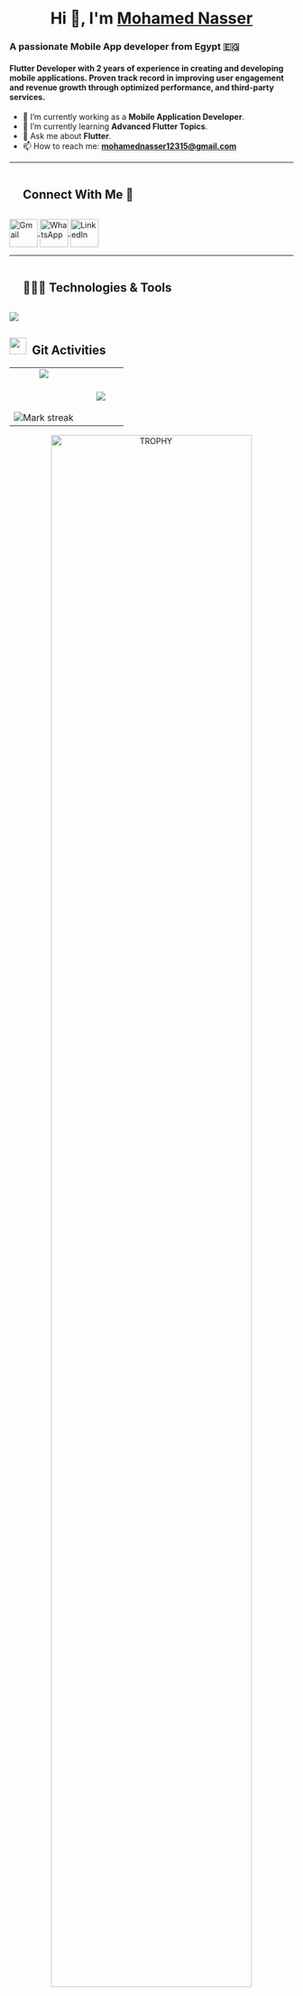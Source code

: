 <h1 align="center">Hi 👋, I'm <a href="https://www.linkedin.com/in/mohamed-nasser-443176227/" target="blank">
Mohamed Nasser</a></h1>
<h3>A passionate Mobile App developer from Egypt &#x1F1EA;&#x1F1EC;</h3>
<h4>Flutter Developer with 2 years of experience in creating and developing mobile applications. Proven track
record in improving user engagement and revenue growth through optimized performance, and third-party
services.</h4> 

<!--
<a target="_blank" align="center">
  <img align="right" top="500" height="300" width="400" alt="GIF" src="https://media.giphy.com/media/SWoSkN6DxTszqIKEqv/giphy.gif">
</a>
-->

- 🔭  I’m currently working as a **Mobile Application Developer**.
- 🌱 I’m currently learning **Advanced Flutter Topics**. 
- 💬 Ask me about **Flutter**.
- 📫 How to reach me: **mohamednasser12315@gmail.com**


 <!-- Divider -->
<hr />



<!-- Connect with me -->
<!--h2 without bottom border-->
<div id="user-content-toc">
  <ul align="left">
    <summary><h2 style="display: inline-block">Connect With Me 🤝</h2></summary>
  </ul>
</div>
<p align="left">
  <a href="mailto:mohamednasser12315@gmail.com" target="blank">
    <img align="center" src="https://github.com/user-attachments/assets/5dc6acf5-2bcd-4f58-bd9d-ea404de142b6" alt="Gmail" height="50" width="50"/>
  </a>
  <a href="https://wa.me/qr/JRUEPNZCBMFUF1" target="blank">
    <img align="center" src="https://github.com/user-attachments/assets/3a3e1ae4-fe5d-4859-9071-dc80a1fe16ad" alt="WhatsApp" height="50" width="50"/>
  </a> 
  <a href="https://www.linkedin.com/in/mohamed-nasser-443176227/" target="blank">
    <img align="center" src="https://github.com/user-attachments/assets/23abd97e-725e-4efb-8810-50688f120a71" alt="LinkedIn" height="50" width="50"/>
  </a>  
</p>


 <!-- Divider -->
<hr />


<!--h1 without bottom border-->
<div id="user-content-toc">
  <ul align="left">
    <summary><h2 style="display: inline-block">👨🏻‍💻 Technologies & Tools</h2></summary>
  </ul>
</div>
<!--tech stack icons-->
<p align="left">
  <a>
    <img src="https://skillicons.dev/icons?i=flutter,dart,git,cpp,discord,figma,xd,firebase,github,html,java,postman,py,androidstudio,vscode,&=14" />
  </a>
</p>



<!-- Activities-->
 <h2 > <img src="https://media.giphy.com/media/iY8CRBdQXODJSCERIr/giphy.gif" width="30" height="30" style="margin-right: 10px;">Git Activities</h2>
<!--- stats & Trophy (start) -->
<p align="center">
  <!--- stats (start) -->
<table align="center" width="100%">
<tr border="none">
<td width="60%" align="center">
  
  <img  align="center"  src="https://github-readme-stats.vercel.app/api?username=mohamednaser2001&theme=dark&show_icons=true&count_private=true" />
  <br></br><br></br>
  <img  title="🔥 Get streak stats for your profile at git.io/streak-stats" alt="Mark streak" src="https://github-readme-streak-stats.herokuapp.com/?user=mohamednaser2001&theme=dark&hide_border=false" /> 
</td>

<!--- Most used languages -->
<td width="40%" align="center">
  <img  align="center"  src="https://github-readme-stats.anuraghazra1.vercel.app/api/top-langs/?username=mohamednaser2001&theme=dark&hide_border=false&no-bg=true&no-frame=true&langs_count=10"/>
  </td>
</tr>
</table>
<!--- stats (end) -->

<!--- trophy (start) -->
<div align=center>
  <a href="https://github.com/ryo-ma/github-profile-trophy" title="Go to Source">
      <img align="center" width=84% src="https://github-profile-trophy.vercel.app/?username=mohamednaser2001&theme=radical&row=1&column=7&margin-h=15&margin-w=5&no-bg=true" alt="TROPHY" />
    </a>
</div>
<!--- trophy (start) -->


</p>        
<!--- stats (end) -->


<!--

  <img style="height:100%;width:49%;max-width: 100%" src="https://github-readme-stats.vercel.app/api?username=mohamednaser2001&theme=dark&show_icons=true&include_all_commits=true"/>
  <img align="left" src="https://github-readme-stats.vercel.app/api/top-langs?username=mohamednaser2001&show_icons=true&locale=en&layout=compact&theme=dark&langs_count=10" alt="ovi"/>


<img  title="🔥 Get streak stats for your profile at git.io/streak-stats" alt="Mark streak" src="https://github-readme-streak-stats.herokuapp.com/?user=mohamednaser2001&theme=dark&hide_border=false" /> 
-->











